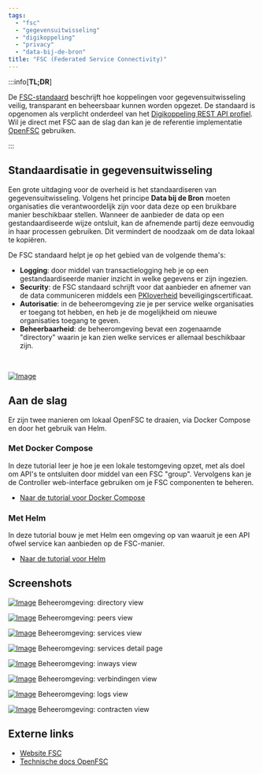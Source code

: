 ```yaml
---
tags:
  - "fsc"
  - "gegevensuitwisseling"
  - "digikoppeling"
  - "privacy"
  - "data-bij-de-bron"
title: "FSC (Federated Service Connectivity)"
---
```


:::info[**TL;DR**]

De [FSC-standaard](https://fsc-standaard.nl) beschrijft hoe koppelingen voor gegevensuitwisseling veilig, transparant en beheersbaar kunnen worden opgezet. De standaard is opgenomen als verplicht onderdeel van het [Digikoppeling REST API profiel](https://gitdocumentatie.logius.nl/publicatie/dk/restapi/). Wil je direct met FSC aan de slag dan kan je de referentie implementatie [OpenFSC](https://docs.open-fsc.nl/) gebruiken.

:::

## Standaardisatie in gegevensuitwisseling

Een grote uitdaging voor de overheid is het standaardiseren van gegevensuitwisseling. Volgens het principe **Data bij de Bron** moeten organisaties die verantwoordelijk zijn voor data deze op een bruikbare manier beschikbaar stellen. Wanneer de aanbieder de data op een gestandaardiseerde wijze ontsluit, kan de afnemende partij deze eenvoudig in haar processen gebruiken. Dit vermindert de noodzaak om de data lokaal te kopiëren.

De FSC standaard helpt je op het gebied van de volgende thema's:

- **Logging**: door middel van transactielogging heb je op een gestandaardiseerde manier inzicht in welke gegevens er zijn ingezien.
- **Security**: de FSC standaard schrijft voor dat aanbieder en afnemer van de data communiceren middels een [PKIoverheid](https://www.logius.nl/domeinen/toegang/pkioverheid) beveiligingscertificaat.
- **Autorisatie**: in de beheeromgeving zie je per service welke organisaties er toegang tot hebben, en heb je de mogelijkheid om nieuwe organisaties toegang te geven.
- **Beheerbaarheid**: de beheeromgeving bevat een zogenaamde "directory" waarin je kan zien welke services er allemaal beschikbaar zijn.

<br/>

[![Image](./img/fsc_graph.png)](./img/fsc_graph.png)

## Aan de slag

Er zijn twee manieren om lokaal OpenFSC te draaien, via Docker Compose en door het gebruik van Helm.

### Met Docker Compose

In deze tutorial leer je hoe je een lokale testomgeving opzet, met als doel om API's te ontsluiten door middel van een FSC "group". Vervolgens kan je de Controller web-interface gebruiken om je FSC componenten te beheren.

- [Naar de tutorial voor Docker Compose](https://docs.open-fsc.nl/try-fsc/docker/introduction)

### Met Helm

In deze tutorial bouw je met Helm een omgeving op van waaruit je een API ofwel service kan aanbieden op de FSC-manier.

- [Naar de tutorial voor Helm](https://docs.open-fsc.nl/try-fsc/helm/introduction)

## Screenshots

[![Image](./img/fsc_directory.png)](./img/fsc_directory.png)
Beheeromgeving: directory view

[![Image](./img/fsc_peers.png)](./img/fsc_peers.png)
Beheeromgeving: peers view

[![Image](./img/fsc_services.png)](./img/fsc_services.png)
Beheeromgeving: services view

[![Image](./img/fsc_services_detail.png)](./img/fsc_services_detail.png)
Beheeromgeving: services detail page

[![Image](./img/fsc_inways.png)](./img/fsc_inways.png)
Beheeromgeving: inways view

[![Image](./img/fsc_verbindingen.png)](./img/fsc_verbindingen.png)
Beheeromgeving: verbindingen view

[![Image](./img/fsc_logs.png)](./img/fsc_logs.png)
Beheeromgeving: logs view

[![Image](./img/fsc_contracten.png)](./img/fsc_contracten.png)
Beheeromgeving: contracten view

## Externe links

- [Website FSC](https://fsc-standaard.nl/)
- [Technische docs OpenFSC](https://docs.open-fsc.nl)
